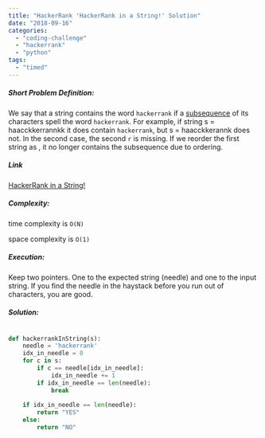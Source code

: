 ```yaml
---
title: "HackerRank 'HackerRank in a String!' Solution"
date: "2018-09-16"
categories: 
  - "coding-challenge"
  - "hackerrank"
  - "python"
tags: 
  - "timed"
---
```


##### Short Problem Definition:

We say that a string contains the word `hackerrank` if a [subsequence](https://en.wikipedia.org/wiki/Subsequence) of its characters spell the word `hackerrank`. For example, if string s = haacckkerrannkk it does contain `hackerrank`, but s = haacckkerannk does not. In the second case, the second `r` is missing. If we reorder the first string as , it no longer contains the subsequence due to ordering.

##### Link

[HackerRank in a String!](https://www.hackerrank.com/challenges/hackerrank-in-a-string)

##### Complexity:

time complexity is `O(N)`

space complexity is `O(1)`

##### Execution:

Keep two pointers. One to the expected string (needle) and one to the input string. If you find the needle in the haystack before you run out of characters, you are good.

##### Solution:

```python

def hackerrankInString(s):
    needle = 'hackerrank'
    idx_in_needle = 0
    for c in s:
        if c == needle[idx_in_needle]:
            idx_in_needle += 1
        if idx_in_needle == len(needle):
            break
            
    if idx_in_needle == len(needle):
        return "YES"
    else: 
        return "NO"
```
